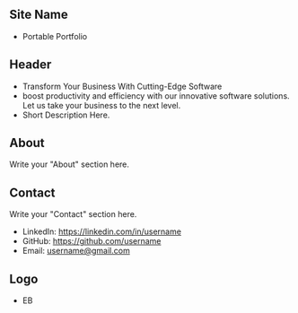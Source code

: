 ## Site Name

- Portable Portfolio

## Header

- Transform Your Business With Cutting-Edge Software
- boost productivity and efficiency with our innovative software solutions. Let us take your business to the next level.
- Short Description Here.

## About

Write your "About" section here.

## Contact

Write your "Contact" section here.

- LinkedIn: https://linkedin.com/in/username
- GitHub: https://github.com/username
- Email: username@gmail.com

## Logo

- EB
